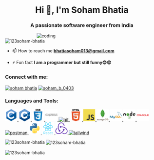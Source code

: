 <h1 align="center">Hi 👋, I'm Soham Bhatia</h1>
<h3 align="center">A passionate software engineer from India</h3>

<img align="right" alt="coding" width="400" src="https://imgs.search.brave.com/nsw6nC7vbXNCYb8sk-OpS6YyT8wss7Hy9zF75uja7r0/rs:fit:860:0:0/g:ce/aHR0cHM6Ly9jYW1v/LmdpdGh1YnVzZXJj/b250ZW50LmNvbS83/ZGUzNzEzOWQwYjRj/MWNlNDA4NjVlNzk5/YjQ0NmMwZTk2M2Ez/ZGQ4ZmI2OGQyMzk3/MDcyMzdjNDA2MDRm/YTNkLzY4NzQ3NDcw/NzMzYTJmMmY2MzY0/NmUyZTY0NzI2OTYy/NjI2MjZjNjUyZTYz/NmY2ZDJmNzU3MzY1/NzI3MzJmMzczMzMw/MzczMDMzMmY3MzYz/NzI2NTY1NmU3MzY4/NmY3NDczMmYzNjM1/MzgzMTMyMzQzMzJm/NjE3NjY1NmU3NDZm/MmU2NzY5NjY" ></img>

<p align="left"> <img src="https://komarev.com/ghpvc/?username=123soham-bhatia&label=Profile%20views&color=0e75b6&style=flat" alt="123soham-bhatia" /> </p>

- 📫 How to reach me **bhatiasoham013@gmail.com**

- ⚡ Fun fact **I am a programmer but still funny😎😎**

<h3 align="left">Connect with me:</h3>
<p align="left">
<a href="https://linkedin.com/in/soham bhatia" target="blank"><img align="center" src="https://raw.githubusercontent.com/rahuldkjain/github-profile-readme-generator/master/src/images/icons/Social/linked-in-alt.svg" alt="soham bhatia" height="30" width="40" /></a>
<a href="https://instagram.com/soham_b_0403" target="blank"><img align="center" src="https://raw.githubusercontent.com/rahuldkjain/github-profile-readme-generator/master/src/images/icons/Social/instagram.svg" alt="soham_b_0403" height="30" width="40" /></a>
</p>

<h3 align="left">Languages and Tools:</h3>
<p align="left"> <a href="https://www.cprogramming.com/" target="_blank" rel="noreferrer"> <img src="https://raw.githubusercontent.com/devicons/devicon/master/icons/c/c-original.svg" alt="c" width="40" height="40"/> </a> <a href="https://www.w3schools.com/cpp/" target="_blank" rel="noreferrer"> <img src="https://raw.githubusercontent.com/devicons/devicon/master/icons/cplusplus/cplusplus-original.svg" alt="cplusplus" width="40" height="40"/> </a> <a href="https://www.w3schools.com/css/" target="_blank" rel="noreferrer"> <img src="https://raw.githubusercontent.com/devicons/devicon/master/icons/css3/css3-original-wordmark.svg" alt="css3" width="40" height="40"/> </a> <a href="https://expressjs.com" target="_blank" rel="noreferrer"> <img src="https://raw.githubusercontent.com/devicons/devicon/master/icons/express/express-original-wordmark.svg" alt="express" width="40" height="40"/> </a> <a href="https://git-scm.com/" target="_blank" rel="noreferrer"> <img src="https://www.vectorlogo.zone/logos/git-scm/git-scm-icon.svg" alt="git" width="40" height="40"/> </a> <a href="https://www.w3.org/html/" target="_blank" rel="noreferrer"> <img src="https://raw.githubusercontent.com/devicons/devicon/master/icons/html5/html5-original-wordmark.svg" alt="html5" width="40" height="40"/> </a> <a href="https://developer.mozilla.org/en-US/docs/Web/JavaScript" target="_blank" rel="noreferrer"> <img src="https://raw.githubusercontent.com/devicons/devicon/master/icons/javascript/javascript-original.svg" alt="javascript" width="40" height="40"/> </a> <a href="https://www.mongodb.com/" target="_blank" rel="noreferrer"> <img src="https://raw.githubusercontent.com/devicons/devicon/master/icons/mongodb/mongodb-original-wordmark.svg" alt="mongodb" width="40" height="40"/> </a> <a href="https://www.mysql.com/" target="_blank" rel="noreferrer"> <img src="https://raw.githubusercontent.com/devicons/devicon/master/icons/mysql/mysql-original-wordmark.svg" alt="mysql" width="40" height="40"/> </a> <a href="https://nodejs.org" target="_blank" rel="noreferrer"> <img src="https://raw.githubusercontent.com/devicons/devicon/master/icons/nodejs/nodejs-original-wordmark.svg" alt="nodejs" width="40" height="40"/> </a> <a href="https://www.oracle.com/" target="_blank" rel="noreferrer"> <img src="https://raw.githubusercontent.com/devicons/devicon/master/icons/oracle/oracle-original.svg" alt="oracle" width="40" height="40"/> </a> <a href="https://postman.com" target="_blank" rel="noreferrer"> <img src="https://www.vectorlogo.zone/logos/getpostman/getpostman-icon.svg" alt="postman" width="40" height="40"/> </a> <a href="https://www.python.org" target="_blank" rel="noreferrer"> <img src="https://raw.githubusercontent.com/devicons/devicon/master/icons/python/python-original.svg" alt="python" width="40" height="40"/> </a> <a href="https://reactjs.org/" target="_blank" rel="noreferrer"> <img src="https://raw.githubusercontent.com/devicons/devicon/master/icons/react/react-original-wordmark.svg" alt="react" width="40" height="40"/> </a> <a href="https://redux.js.org" target="_blank" rel="noreferrer"> <img src="https://raw.githubusercontent.com/devicons/devicon/master/icons/redux/redux-original.svg" alt="redux" width="40" height="40"/> </a> <a href="https://tailwindcss.com/" target="_blank" rel="noreferrer"> <img src="https://www.vectorlogo.zone/logos/tailwindcss/tailwindcss-icon.svg" alt="tailwind" width="40" height="40"/> </a> </p>

<p><img align="left" src="https://github-readme-stats.vercel.app/api/top-langs?username=123soham-bhatia&show_icons=true&locale=en&layout=compact" alt="123soham-bhatia" /></p>

<p>&nbsp;<img align="center" src="https://github-readme-stats.vercel.app/api?username=123soham-bhatia&show_icons=true&locale=en" alt="123soham-bhatia" /></p>

<p><img align="center" src="https://github-readme-streak-stats.herokuapp.com/?user=123soham-bhatia&" alt="123soham-bhatia" /></p>
